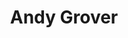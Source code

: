 ---
avatar: /images/people/andygrover.jpg
avatar_small: /images/people/andygrover_small.jpg
bio: null
homepage: null
instagram: null
linkedin: null
title: Andy Grover
twitter: null
type: guest
username: andygrover
youtube: null
---